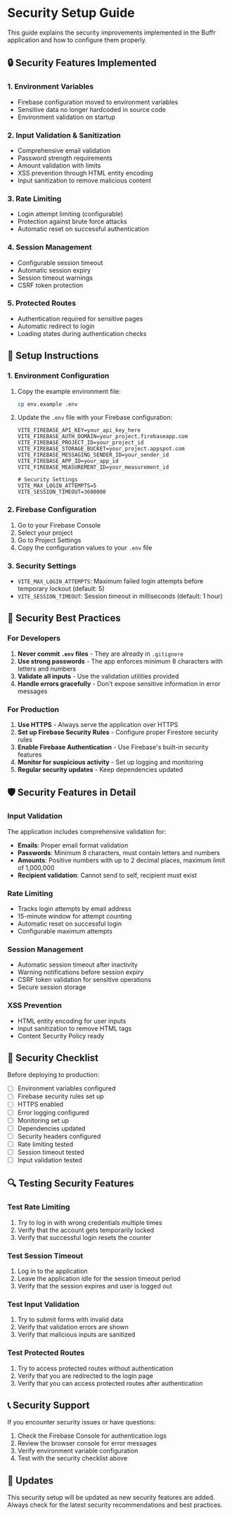 # Security Setup Guide

This guide explains the security improvements implemented in the Buffr application and how to configure them properly.

## 🔒 Security Features Implemented

### 1. Environment Variables

- Firebase configuration moved to environment variables
- Sensitive data no longer hardcoded in source code
- Environment validation on startup

### 2. Input Validation & Sanitization

- Comprehensive email validation
- Password strength requirements
- Amount validation with limits
- XSS prevention through HTML entity encoding
- Input sanitization to remove malicious content

### 3. Rate Limiting

- Login attempt limiting (configurable)
- Protection against brute force attacks
- Automatic reset on successful authentication

### 4. Session Management

- Configurable session timeout
- Automatic session expiry
- Session timeout warnings
- CSRF token protection

### 5. Protected Routes

- Authentication required for sensitive pages
- Automatic redirect to login
- Loading states during authentication checks

## 🚀 Setup Instructions

### 1. Environment Configuration

1. Copy the example environment file:

   ```bash
   cp env.example .env
   ```

2. Update the `.env` file with your Firebase configuration:

   ```env
   VITE_FIREBASE_API_KEY=your_api_key_here
   VITE_FIREBASE_AUTH_DOMAIN=your_project.firebaseapp.com
   VITE_FIREBASE_PROJECT_ID=your_project_id
   VITE_FIREBASE_STORAGE_BUCKET=your_project.appspot.com
   VITE_FIREBASE_MESSAGING_SENDER_ID=your_sender_id
   VITE_FIREBASE_APP_ID=your_app_id
   VITE_FIREBASE_MEASUREMENT_ID=your_measurement_id

   # Security Settings
   VITE_MAX_LOGIN_ATTEMPTS=5
   VITE_SESSION_TIMEOUT=3600000
   ```

### 2. Firebase Configuration

1. Go to your Firebase Console
2. Select your project
3. Go to Project Settings
4. Copy the configuration values to your `.env` file

### 3. Security Settings

- `VITE_MAX_LOGIN_ATTEMPTS`: Maximum failed login attempts before temporary lockout (default: 5)
- `VITE_SESSION_TIMEOUT`: Session timeout in milliseconds (default: 1 hour)

## 🔧 Security Best Practices

### For Developers

1. **Never commit `.env` files** - They are already in `.gitignore`
2. **Use strong passwords** - The app enforces minimum 8 characters with letters and numbers
3. **Validate all inputs** - Use the validation utilities provided
4. **Handle errors gracefully** - Don't expose sensitive information in error messages

### For Production

1. **Use HTTPS** - Always serve the application over HTTPS
2. **Set up Firebase Security Rules** - Configure proper Firestore security rules
3. **Enable Firebase Authentication** - Use Firebase's built-in security features
4. **Monitor for suspicious activity** - Set up logging and monitoring
5. **Regular security updates** - Keep dependencies updated

## 🛡️ Security Features in Detail

### Input Validation

The application includes comprehensive validation for:

- **Emails**: Proper email format validation
- **Passwords**: Minimum 8 characters, must contain letters and numbers
- **Amounts**: Positive numbers with up to 2 decimal places, maximum limit of 1,000,000
- **Recipient validation**: Cannot send to self, recipient must exist

### Rate Limiting

- Tracks login attempts by email address
- 15-minute window for attempt counting
- Automatic reset on successful login
- Configurable maximum attempts

### Session Management

- Automatic session timeout after inactivity
- Warning notifications before session expiry
- CSRF token validation for sensitive operations
- Secure session storage

### XSS Prevention

- HTML entity encoding for user inputs
- Input sanitization to remove HTML tags
- Content Security Policy ready

## 🚨 Security Checklist

Before deploying to production:

- [ ] Environment variables configured
- [ ] Firebase security rules set up
- [ ] HTTPS enabled
- [ ] Error logging configured
- [ ] Monitoring set up
- [ ] Dependencies updated
- [ ] Security headers configured
- [ ] Rate limiting tested
- [ ] Session timeout tested
- [ ] Input validation tested

## 🔍 Testing Security Features

### Test Rate Limiting

1. Try to log in with wrong credentials multiple times
2. Verify that the account gets temporarily locked
3. Verify that successful login resets the counter

### Test Session Timeout

1. Log in to the application
2. Leave the application idle for the session timeout period
3. Verify that the session expires and user is logged out

### Test Input Validation

1. Try to submit forms with invalid data
2. Verify that validation errors are shown
3. Verify that malicious inputs are sanitized

### Test Protected Routes

1. Try to access protected routes without authentication
2. Verify that you are redirected to the login page
3. Verify that you can access protected routes after authentication

## 📞 Security Support

If you encounter security issues or have questions:

1. Check the Firebase Console for authentication logs
2. Review the browser console for error messages
3. Verify environment variable configuration
4. Test with the security checklist above

## 🔄 Updates

This security setup will be updated as new security features are added. Always check for the latest security recommendations and best practices.
